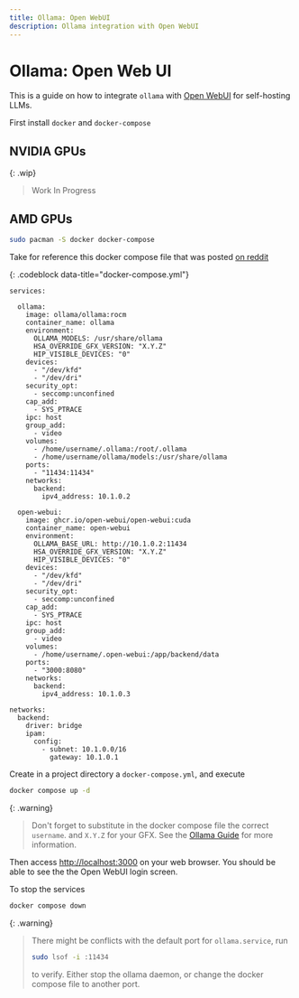 ```yaml
---
title: Ollama: Open WebUI
description: Ollama integration with Open WebUI
---
```


# Ollama: Open Web UI

This is a guide on how to integrate `ollama` with [Open WebUI](https://openwebui.com/) for self-hosting LLMs.

First install `docker` and `docker-compose`

## NVIDIA GPUs

{: .wip}
> Work In Progress

## AMD GPUs
```bash
sudo pacman -S docker docker-compose
```

Take for reference this docker compose file that was posted [on reddit](https://www.reddit.com/r/ollama/comments/1gec1nx/docker_compose_for_amd_users/)

{: .codeblock data-title="docker-compose.yml"}
```
services:

  ollama:
    image: ollama/ollama:rocm
    container_name: ollama
    environment:
      OLLAMA_MODELS: /usr/share/ollama
      HSA_OVERRIDE_GFX_VERSION: "X.Y.Z"
      HIP_VISIBLE_DEVICES: "0"
    devices:
      - "/dev/kfd"
      - "/dev/dri"
    security_opt:
      - seccomp:unconfined
    cap_add:
      - SYS_PTRACE
    ipc: host
    group_add:
      - video
    volumes:
      - /home/username/.ollama:/root/.ollama
      - /home/username/ollama/models:/usr/share/ollama
    ports:
      - "11434:11434"
    networks:
      backend:
        ipv4_address: 10.1.0.2

  open-webui:
    image: ghcr.io/open-webui/open-webui:cuda
    container_name: open-webui
    environment:
      OLLAMA_BASE_URL: http://10.1.0.2:11434
      HSA_OVERRIDE_GFX_VERSION: "X.Y.Z"
      HIP_VISIBLE_DEVICES: "0"
    devices:
      - "/dev/kfd"
      - "/dev/dri"
    security_opt:
      - seccomp:unconfined
    cap_add:
      - SYS_PTRACE
    ipc: host
    group_add:
      - video
    volumes:
      - /home/username/.open-webui:/app/backend/data
    ports:
      - "3000:8080"
    networks:
      backend:
        ipv4_address: 10.1.0.3

networks:
  backend:
    driver: bridge
    ipam:
      config:
        - subnet: 10.1.0.0/16
          gateway: 10.1.0.1
```

Create in a project directory a `docker-compose.yml`, and execute
```bash
docker compose up -d
```

{: .warning}
> Don't forget to substitute in the docker compose file the correct `username`. and `X.Y.Z` for your GFX. See the [Ollama Guide](ollama) for more information.

Then access [http://localhost:3000](http://localhost:3000) on your web browser. You should be able to see the the Open WebUI login screen.

To stop the services
```bash
docker compose down
```

{: .warning}
> There might be conflicts with the default port for `ollama.service`, run
>```bash
>sudo lsof -i :11434
>```
>to verify. Either stop the ollama daemon, or change the docker compose file to another port.

